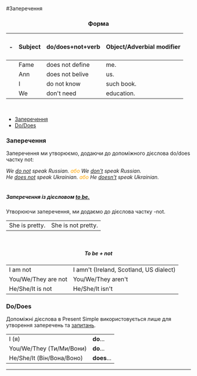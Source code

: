 #Заперечення

<center><h3>Форма</h3></center>

| <h4>-</h4> |Subject | do/does+not+verb | Object/Adverbial modifier |
| -- | -- | -- | --| 
| | Fame | does not define | me. |
| | Ann | does not belive | us. |
| | I | do not know | such book. |
| | We | don't need | education. |
<br>

<ul class="nav nav-tabs">
  <li class="active"><a data-toggle="tab" href="#home">Заперечення</a></li>
  <li><a data-toggle="tab" href="#menu1">Do/Does</a></li>
</ul>
<!-- ///////-->
<div class="tab-content">
  <div id="home" class="tab-pane fade in active">
    <h3>Заперечення</h3>
    <p>Заперечення ми утворюємо, додаючи до допоміжного дієслова  <span class="p1">do/does</span> частку <span class="p1">not</span>:</p>
    <i>We <u>do not</u> speak Russian. <font color="orange">або </font> We <u>don't</u> speak Russian.  <br>
    He <u>does not</u> speak Ukrainian. <font color="orange">або </font> He <u>doesn't</u> speak Ukrainian. </i>
    <br>
<!--    <table>
<tr>    <td>don't</td>
    <td>do not</td> 
  </tr>
   <tr>
    <td>doesn't</td>
    <td>does not</td> 
  </tr> -->
</table>
    <br>
    <h5>Заперечення із дієсловом <span class="p1"><a href="http://english2.ed-era.com/1/strverdjuvalna_forma.html">to be.</a></span></h5>
    Утворюючи заперечення, ми додаємо до дієслова частку <span class="p1">-not</span>.
<table>
  <tr>
    <td>She is pretty.</td>
    <td>She is not pretty.</td> 
  </tr>
</table>
<br>
<center><h5>To be + not</h5></center>
<table>
  <tr>
    <td>I am not</td>
    <td>I amn't (Ireland, Scotland, US dialect)</td> 
  </tr>
  <tr>
    <td>You/We/They are not</td>
    <td>You/We/They aren't</td> 
  </tr>
  <tr>
    <td>He/She/It is not</td>
    <td>He/She/It isn't</td> 
  </tr>
</table>
</div>
 <div id="menu1" class="tab-pane fade">
    <h3>Do/Does</h3>
    <p>Допоміжні дієслова в Present Simple використовується лише для утворення заперечень та <span class="p1"><a href="http://english2.ed-era.com/1/zapitalna_forma.html">запитань</a></span>.</p>
    <table>
  <tr>
    <td>I (я)</td>
    <td><b>do</b>...</td> 
  </tr>
  <tr>
    <td>You/We/They (Ти/Ми/Вони)</td>
    <td><b>do</b>...</td> 
  </tr>
  <tr>
    <td>He/She/It (Він/Вона/Воно) </td>
    <td><b>does</b>...</td> 
  </tr>
</table>
  </div>
</div>

<hr>
